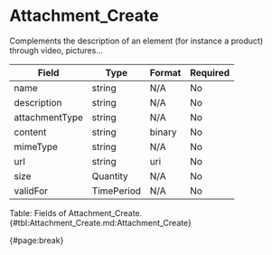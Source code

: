 <!--
    ATTENTION: This file was generated via gradle!
               Do NOT manually edit this file! Any such changes will be overwritten!
-->

# Attachment_Create

Complements the description of an element (for instance a product) through video, pictures...

| Field | Type | Format | Required |
| ------- | ------- | ------- | --- |
| name | string | N/A | No |
| description | string | N/A | No |
| attachmentType | string | N/A | No |
| content | string | binary | No |
| mimeType | string | N/A | No |
| url | string | uri | No |
| size | Quantity | N/A | No |
| validFor | TimePeriod | N/A | No |

Table: Fields of Attachment_Create. {#tbl:Attachment_Create.md:Attachment_Create}

{#page:break}

